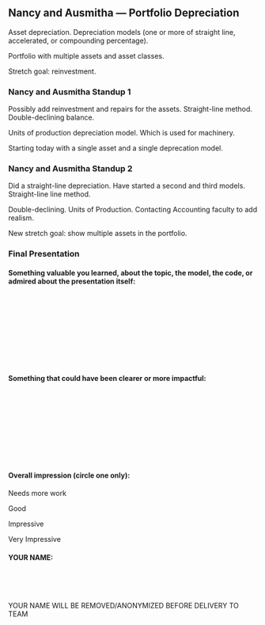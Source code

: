 ## Nancy and Ausmitha &mdash; Portfolio Depreciation

Asset depreciation. Depreciation models (one or more of straight line, accelerated, or compounding percentage).

Portfolio with multiple assets and asset classes.

Stretch goal: reinvestment.

### Nancy and Ausmitha Standup 1

Possibly add reinvestment and repairs for the assets. Straight-line method. Double-declining balance.

Units of production depreciation model. Which is used for machinery.

Starting today with a single asset and a single deprecation model.

### Nancy and Ausmitha Standup 2

Did a straight-line depreciation. Have started a second and third models. Straight-line line method.

Double-declining. Units of Production. Contacting Accounting faculty to add realism.

New stretch goal: show multiple assets in the portfolio.

### Final Presentation

#### Something  valuable you learned, about the topic, the model, the code, or admired about the presentation itself:

&nbsp;

&nbsp;

&nbsp;

&nbsp;

&nbsp;

#### Something that could have been clearer or more impactful:

&nbsp;

&nbsp;

&nbsp;

&nbsp;

&nbsp;

#### Overall impression (circle one only):

Needs more work

Good

Impressive

Very Impressive

#### YOUR NAME:

&nbsp;

&nbsp;

YOUR NAME WILL BE REMOVED/ANONYMIZED BEFORE DELIVERY TO TEAM